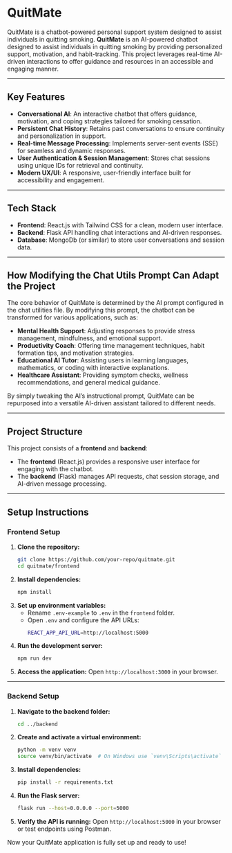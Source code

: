 # QuitMate
QuitMate is a chatbot-powered personal support system designed to assist individuals in quitting smoking. 
**QuitMate** is an AI-powered chatbot designed to assist individuals in quitting smoking by providing personalized support, motivation, and habit-tracking. This project leverages real-time AI-driven interactions to offer guidance and resources in an accessible and engaging manner.

---

## **Key Features**
- **Conversational AI**: An interactive chatbot that offers guidance, motivation, and coping strategies tailored for smoking cessation.
- **Persistent Chat History**: Retains past conversations to ensure continuity and personalization in support.
- **Real-time Message Processing**: Implements server-sent events (SSE) for seamless and dynamic responses.
- **User Authentication & Session Management**: Stores chat sessions using unique IDs for retrieval and continuity.
- **Modern UX/UI**: A responsive, user-friendly interface built for accessibility and engagement.

---

## **Tech Stack**
- **Frontend**: React.js with Tailwind CSS for a clean, modern user interface.
- **Backend**: Flask API handling chat interactions and AI-driven responses.
- **Database**: MongoDb (or similar) to store user conversations and session data.

---

## **How Modifying the Chat Utils Prompt Can Adapt the Project**
The core behavior of QuitMate is determined by the AI prompt configured in the chat utilities file. By modifying this prompt, the chatbot can be transformed for various applications, such as:

- **Mental Health Support**: Adjusting responses to provide stress management, mindfulness, and emotional support.
- **Productivity Coach**: Offering time management techniques, habit formation tips, and motivation strategies.
- **Educational AI Tutor**: Assisting users in learning languages, mathematics, or coding with interactive explanations.
- **Healthcare Assistant**: Providing symptom checks, wellness recommendations, and general medical guidance.

By simply tweaking the AI’s instructional prompt, QuitMate can be repurposed into a versatile AI-driven assistant tailored to different needs.

---

## **Project Structure**
This project consists of a **frontend** and **backend**:
- The **frontend** (React.js) provides a responsive user interface for engaging with the chatbot.
- The **backend** (Flask) manages API requests, chat session storage, and AI-driven message processing.

---

## **Setup Instructions**

### **Frontend Setup**
1. **Clone the repository:**
   ```sh
   git clone https://github.com/your-repo/quitmate.git
   cd quitmate/frontend
   ```
2. **Install dependencies:**
   ```sh
   npm install
   ```
3. **Set up environment variables:**
   - Rename `.env-example` to `.env` in the `frontend` folder.
   - Open `.env` and configure the API URLs:
     ```sh
     REACT_APP_API_URL=http://localhost:5000
     ```
4. **Run the development server:**
   ```sh
   npm run dev
   ```
5. **Access the application:**
   Open `http://localhost:3000` in your browser.

---

### **Backend Setup**
1. **Navigate to the backend folder:**
   ```sh
   cd ../backend
   ```
2. **Create and activate a virtual environment:**
   ```sh
   python -m venv venv
   source venv/bin/activate  # On Windows use `venv\Scripts\activate`
   ```
3. **Install dependencies:**
   ```sh
   pip install -r requirements.txt
   ```
4. **Run the Flask server:**
   ```sh
   flask run --host=0.0.0.0 --port=5000
   ```
5. **Verify the API is running:**
   Open `http://localhost:5000` in your browser or test endpoints using Postman.

Now your QuitMate application is fully set up and ready to use!

